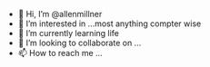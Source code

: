 - 👋 Hi, I’m @allenmillner
- 👀 I’m interested in ...most anything compter wise
- 🌱 I’m currently learning life
- 💞️ I’m looking to collaborate on ...
- 📫 How to reach me ...

<!---
allenmillner/allenmillner is a ✨ special ✨ repository because its `README.md` (this file) appears on your GitHub profile.
You can click the Preview link to take a look at your changes.
--->
